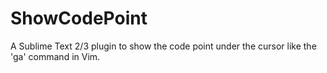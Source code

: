 ShowCodePoint
=============

A Sublime Text 2/3 plugin to show the code point under the cursor like the 'ga' command in Vim.
